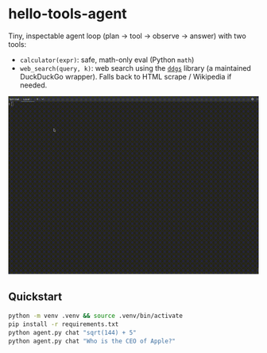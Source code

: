 # hello-tools-agent

Tiny, inspectable agent loop (plan → tool → observe → answer) with two tools:
- `calculator(expr)`: safe, math-only eval (Python `math`)
- `web_search(query, k)`: web search using the [`ddgs`](https://pypi.org/project/ddgs/) library 
  (a maintained DuckDuckGo wrapper). Falls back to HTML scrape / Wikipedia if needed.

![demo](hello_tools_agent.gif)

## Quickstart
```bash
python -m venv .venv && source .venv/bin/activate
pip install -r requirements.txt
python agent.py chat "sqrt(144) + 5"
python agent.py chat "Who is the CEO of Apple?"
